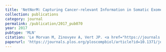 ```yaml
---
title: 'NetNorM: Capturing Cancer-relevant Information in Somatic Exome Mutation Data with Gene Networks for Cancer Stratification and Prognosis'
collection: publications
category: journal
permalink: /publication/2017_pub070
year: 2017
pubtype: 'MLN'
citation: 'Le Morvan M, Zinovyev A, Vert JP. <a href="https://journals.plos.org/ploscompbiol/article?id=10.1371/journal.pcbi.1005573">NetNorM: Capturing Cancer-relevant Information in Somatic Exome Mutation Data with Gene Networks for Cancer Stratification and Prognosis</a>. <i>PLoS Computational Biology</i> 13(6):e1005573. 2017.'
paperurl: 'https://journals.plos.org/ploscompbiol/article?id=10.1371/journal.pcbi.1005573'
---
```

